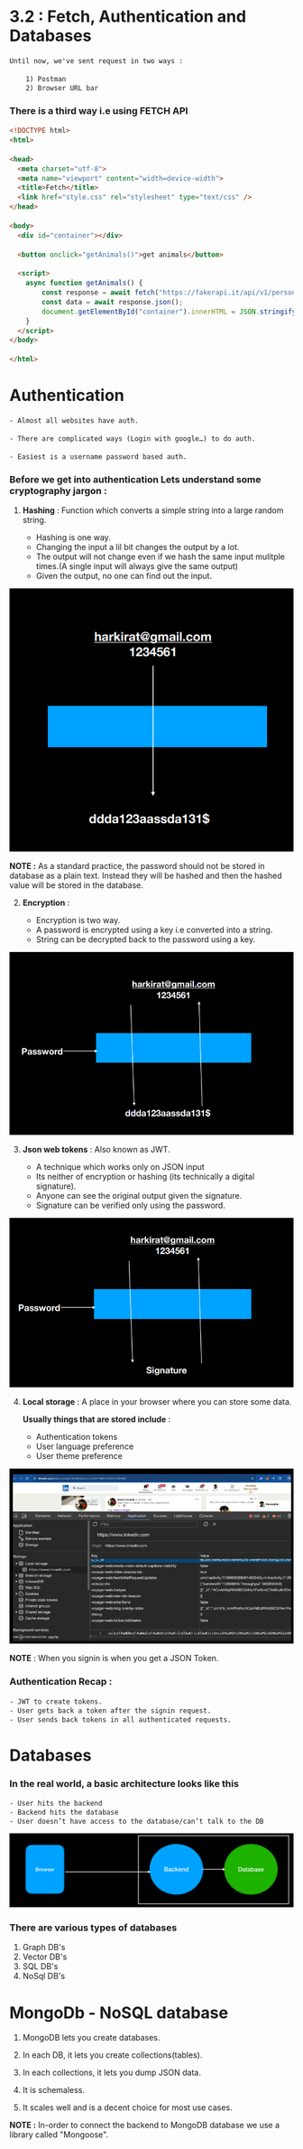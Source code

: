 # 3.2 : Fetch, Authentication and Databases

    Until now, we've sent request in two ways :

        1) Postman
        2) Browser URL bar

### There is a third way i.e using FETCH API
```html
<!DOCTYPE html>
<html>

<head>
  <meta charset="utf-8">
  <meta name="viewport" content="width=device-width">
  <title>Fetch</title>
  <link href="style.css" rel="stylesheet" type="text/css" />
</head>

<body>
  <div id="container"></div>

  <button onclick="getAnimals()">get animals</button>

  <script>
    async function getAnimals() {
        const response = await fetch("https://fakerapi.it/api/v1/persons");
        const data = await response.json();
        document.getElementById("container").innerHTML = JSON.stringify(data.data);
    }
  </script>
</body>

</html>
```

# Authentication

    - Almost all websites have auth.

    - There are complicated ways (Login with google…) to do auth.

    - Easiest is a username password based auth.

### Before we get into authentication Lets understand some cryptography jargon :

1) __Hashing__ : Function which converts a simple string into a large random string.

    - Hashing is one way.
    - Changing the input a lil bit changes the output by a lot.
    - The output will not change even if we hash the same input mulitple times.(A single input will always give the same output)
    - Given the output, no one can find out the input.

<img src="./assets/Pic-1.png" />

__NOTE :__ As a standard practice, the password should not be stored in database as a plain text. Instead they will be hashed and then the hashed value will be stored in the database. 

2) __Encryption__ :

    - Encryption is two way.
    - A password is encrypted using a key i.e converted into a string.
    - String can be decrypted back to the password using a key.

<img src="./assets/Pic-2.png" />

3) __Json web tokens__ : Also known as JWT.

    - A technique which works only on JSON input
    - Its neither of encryption or hashing
    (its technically a digital signature).
    - Anyone can see the original output given the signature.
    - Signature can be verified only using the password.

<img src="./assets/Pic-3.png"/>

4) __Local storage__ : A place in your browser where you can store some data.

    __Usually things that are stored include__ :

    - Authentication tokens
    - User language preference
    - User theme preference

<img src="./assets/Pic-4.png" />

__NOTE__ : When you signin is when you get a JSON Token.

### Authentication Recap : 
    - JWT to create tokens.
    - User gets back a token after the signin request.
    - User sends back tokens in all authenticated requests.

# Databases

### In the real world, a basic architecture looks like this

    - User hits the backend
    - Backend hits the database
    - User doesn’t have access to the database/can’t talk to the DB

<img src="./assets/Pic-5.png" />

### There are various types of databases

1) Graph DB's
2) Vector DB's
3) SQL DB's
4) NoSql DB's

# MongoDb - NoSQL database

1) MongoDB lets you create databases.

2) In each DB, it lets you create collections(tables).

3) In each collections, it lets you dump JSON data.

4) It is schemaless.

5) It scales well and is a decent choice for most use cases.

__NOTE :__ In-order to connect the backend to MongoDB database we use a library called "Mongoose".